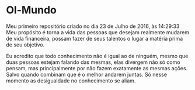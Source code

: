 # Ol-Mundo
Meu primeiro repositório criado no dia 23 de Julho de 2016, às 14:29:33
Meu propósito é torna a vida das pessoas que desejam realmente mudarem de vida financeira, 
possam fazer de seus talentos o lugar a matéria prima de seu objetivo.

Eu acredito que todo conhecimento não é igual ao de ninguém, 
mesmo que duas pessoas estejam falando das mesmas, elas divergem não só como pensam, mas principalmente 
por não fazem exatamente as mesmas ações. Salvo quando combinam que é o melhor andarem juntas. 
Só nesse momento as desigualdade no conhecimento se aliam.

